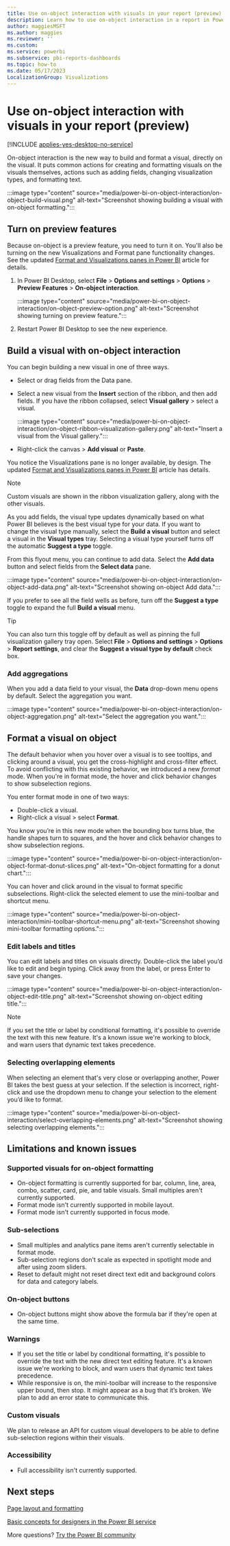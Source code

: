 ```yaml
---
title: Use on-object interaction with visuals in your report (preview)
description: Learn how to use on-object interaction in a report in Power BI Desktop.
author: maggiesMSFT
ms.author: maggies
ms.reviewer: ''
ms.custom:
ms.service: powerbi
ms.subservice: pbi-reports-dashboards
ms.topic: how-to
ms.date: 05/17/2023
LocalizationGroup: Visualizations
---
```

# Use on-object interaction with visuals in your report (preview)

[!INCLUDE [applies-yes-desktop-no-service](../includes/applies-yes-desktop-no-service.md)]

On-object interaction is the new way to build and format a visual, directly on the visual. It puts common actions for creating and formatting visuals on the visuals themselves, actions such as adding fields, changing visualization types, and formatting text.

:::image type="content" source="media/power-bi-on-object-interaction/on-object-build-visual.png" alt-text="Screenshot showing building a visual with on-object formatting.":::

## Turn on preview features

Because on-object is a preview feature, you need to turn it on. You'll also be turning on the new Visualizations and Format pane functionality changes. See the updated [Format and Visualizations panes in Power BI](../fundamentals/desktop-format-pane.md) article for details.

1. In Power BI Desktop, select **File** > **Options and settings** > **Options** > **Preview Features** > **On-object interaction**. 

    :::image type="content" source="media/power-bi-on-object-interaction/on-object-preview-option.png" alt-text="Screenshot showing turning on preview feature.":::

1. Restart Power BI Desktop to see the new experience.

## Build a visual with on-object interaction

You can begin building a new visual in one of three ways. 

- Select or drag fields from the Data pane.
- Select a new visual from the **Insert** section of the ribbon, and then add fields. If you have the ribbon collapsed, select **Visual gallery** > select a visual.

    :::image type="content" source="media/power-bi-on-object-interaction/on-object-ribbon-visualization-gallery.png" alt-text="Insert a visual from the Visual gallery.":::

- Right-click the canvas > **Add visual** or **Paste**.

You notice the Visualizations pane is no longer available, by design. The updated [Format and Visualizations panes in Power BI](../fundamentals/desktop-format-pane.md) article has details.

> [!NOTE]
> Custom visuals are shown in the ribbon visualization gallery, along with the other visuals.

As you add fields, the visual type updates dynamically based on what Power BI believes is the best visual type for your data. If you want to change the visual type manually, select the **Build a visual** button and select a visual in the **Visual types** tray. Selecting a visual type yourself turns off the automatic **Suggest a type** toggle.

From this flyout menu, you can continue to add data. Select the **Add data** button and select fields from the **Select data** pane.

:::image type="content" source="media/power-bi-on-object-interaction/on-object-add-data.png" alt-text="Screenshot showing on-object Add data.":::

If you prefer to see all the field wells as before, turn off the **Suggest a type** toggle to expand the full **Build a visual** menu.

> [!TIP]
> You can also turn this toggle off by default as well as pinning the full visualization gallery tray open. Select **File** > **Options and settings** > **Options** > **Report settings**, and clear the **Suggest a visual type by default** check box.

### Add aggregations

When you add a data field to your visual, the **Data** drop-down menu opens by default. Select the aggregation you want.

:::image type="content" source="media/power-bi-on-object-interaction/on-object-aggregation.png" alt-text="Select the aggregation you want.":::

## Format a visual on object

The default behavior when you hover over a visual is to see tooltips, and clicking around a visual, you get the cross-highlight and cross-filter effect. To avoid conflicting with this existing behavior, we introduced a new *format* mode. When you're in format mode, the hover and click behavior changes to show subselection regions.  

You enter format mode in one of two ways:

- Double-click a visual.
- Right-click a visual > select **Format**.

You know you’re in this new mode when the bounding box turns blue, the handle shapes turn to squares, and the hover and click behavior changes to show subselection regions.

:::image type="content" source="media/power-bi-on-object-interaction/on-object-format-donut-slices.png" alt-text="On-object formatting for a donut chart.":::

You can hover and click around in the visual to format specific subselections. Right-click the selected element to use the mini-toolbar and shortcut menu.

:::image type="content" source="media/power-bi-on-object-interaction/mini-toolbar-shortcut-menu.png" alt-text="Screenshot showing mini-toolbar formatting options.":::

### Edit labels and titles

You can edit labels and titles on visuals directly. Double-click the label you’d like to edit and begin typing. Click away from the label, or press Enter to save your changes.

:::image type="content" source="media/power-bi-on-object-interaction/on-object-edit-title.png" alt-text="Screenshot showing on-object editing title.":::

> [!NOTE]
> If you set the title or label by conditional formatting, it's possible to override the text with this new feature. It's a known issue we're working to block, and warn users that dynamic text takes precedence.

### Selecting overlapping elements

When selecting an element that's very close or overlapping another, Power BI takes the best guess at your selection. If the selection is incorrect, right-click and use the dropdown menu to change your selection to the element you’d like to format.

:::image type="content" source="media/power-bi-on-object-interaction/select-overlapping-elements.png" alt-text="Screenshot showing selecting overlapping elements.":::

## Limitations and known issues

### Supported visuals for on-object formatting

- On-object formatting is currently supported for bar, column, line, area, combo, scatter, card, pie, and table visuals. Small multiples aren't currently supported.
- Format mode isn't currently supported in mobile layout.
- Format mode isn't currently supported in focus mode.

### Sub-selections

- Small multiples and analytics pane items aren't currently selectable in format mode. 
- Sub-selection regions don't scale as expected in spotlight mode and after using zoom sliders.
- Reset to default might not reset direct text edit and background colors for data and category labels.

### On-object buttons

- On-object buttons might show above the formula bar if they're open at the same time.

### Warnings

- If you set the title or label by conditional formatting, it's possible to override the text with the new direct text editing feature. It's a known issue we're working to block, and warn users that dynamic text takes precedence.
- While responsive is on, the mini-toolbar will increase to the responsive upper bound, then stop. It might appear as a bug that it’s broken. We plan to add an error state to communicate this.

### Custom visuals

We plan to release an API for custom visual developers to be able to define sub-selection regions within their visuals.  

### Accessibility

- Full accessibility isn't currently supported.

## Next steps

[Page layout and formatting](/training/modules/visuals-in-power-bi/12-formatting)

[Basic concepts for designers in the Power BI service](../fundamentals/service-basic-concepts.md)

More questions? [Try the Power BI community](https://community.powerbi.com/)
